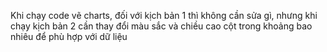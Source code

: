 Khi chạy code vẽ charts, đối với kịch bản 1 thì không cần sửa gì, nhưng khi chạy kịch bản 2 cần thay đổi màu sắc và chiều cao cột trong khoảng bao nhiêu để phù hợp với dữ liệu 
